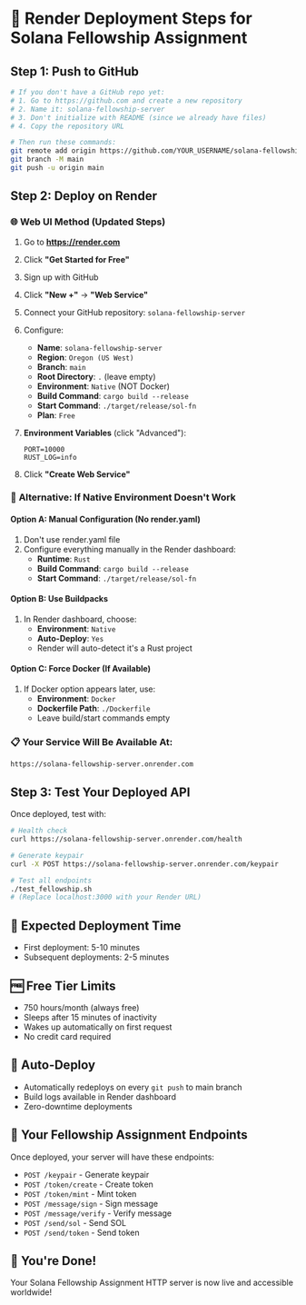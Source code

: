 # 🚀 Render Deployment Steps for Solana Fellowship Assignment

## Step 1: Push to GitHub
```bash
# If you don't have a GitHub repo yet:
# 1. Go to https://github.com and create a new repository
# 2. Name it: solana-fellowship-server
# 3. Don't initialize with README (since we already have files)
# 4. Copy the repository URL

# Then run these commands:
git remote add origin https://github.com/YOUR_USERNAME/solana-fellowship-server.git
git branch -M main
git push -u origin main
```

## Step 2: Deploy on Render

### 🌐 **Web UI Method (Updated Steps)**
1. Go to **https://render.com**
2. Click **"Get Started for Free"**
3. Sign up with GitHub
4. Click **"New +"** → **"Web Service"**
5. Connect your GitHub repository: `solana-fellowship-server`
6. Configure:
   - **Name**: `solana-fellowship-server`
   - **Region**: `Oregon (US West)`
   - **Branch**: `main`
   - **Root Directory**: `.` (leave empty)
   - **Environment**: `Native` (NOT Docker)
   - **Build Command**: `cargo build --release`
   - **Start Command**: `./target/release/sol-fn`
   - **Plan**: `Free`

7. **Environment Variables** (click "Advanced"):
   ```
   PORT=10000
   RUST_LOG=info
   ```

8. Click **"Create Web Service"**

### 🔧 **Alternative: If Native Environment Doesn't Work**

#### Option A: Manual Configuration (No render.yaml)
1. Don't use render.yaml file
2. Configure everything manually in the Render dashboard:
   - **Runtime**: `Rust`
   - **Build Command**: `cargo build --release`
   - **Start Command**: `./target/release/sol-fn`

#### Option B: Use Buildpacks
1. In Render dashboard, choose:
   - **Environment**: `Native`
   - **Auto-Deploy**: `Yes`
   - Render will auto-detect it's a Rust project

#### Option C: Force Docker (If Available)
1. If Docker option appears later, use:
   - **Environment**: `Docker`
   - **Dockerfile Path**: `./Dockerfile`
   - Leave build/start commands empty

### 📋 **Your Service Will Be Available At:**
```
https://solana-fellowship-server.onrender.com
```

## Step 3: Test Your Deployed API

Once deployed, test with:

```bash
# Health check
curl https://solana-fellowship-server.onrender.com/health

# Generate keypair
curl -X POST https://solana-fellowship-server.onrender.com/keypair

# Test all endpoints
./test_fellowship.sh
# (Replace localhost:3000 with your Render URL)
```

## 🎯 **Expected Deployment Time**
- First deployment: 5-10 minutes
- Subsequent deployments: 2-5 minutes

## 🆓 **Free Tier Limits**
- 750 hours/month (always free)
- Sleeps after 15 minutes of inactivity
- Wakes up automatically on first request
- No credit card required

## 🔧 **Auto-Deploy**
- Automatically redeploys on every `git push` to main branch
- Build logs available in Render dashboard
- Zero-downtime deployments

## 🌟 **Your Fellowship Assignment Endpoints**
Once deployed, your server will have these endpoints:

- `POST /keypair` - Generate keypair
- `POST /token/create` - Create token
- `POST /token/mint` - Mint token  
- `POST /message/sign` - Sign message
- `POST /message/verify` - Verify message
- `POST /send/sol` - Send SOL
- `POST /send/token` - Send token

## 🎉 **You're Done!**
Your Solana Fellowship Assignment HTTP server is now live and accessible worldwide!
